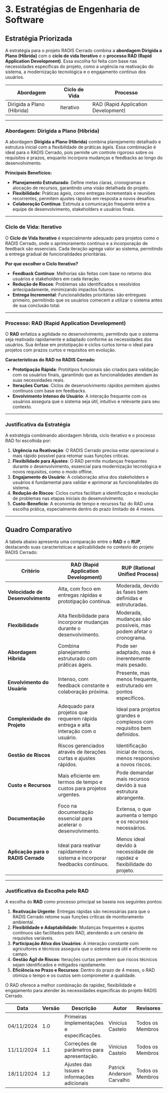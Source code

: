 # 3. Estratégias de Engenharia de Software

## Estratégia Priorizada

A estratégia para o projeto RADIS Cerrado combina a **abordagem Dirigida a Plano (Híbrida)** com o **ciclo de vida Iterativo** e o **processo RAD (Rapid Application Development)**. Essa escolha foi feita com base nas necessidades específicas do projeto, como a urgência na reativação do sistema, a modernização tecnológica e o engajamento contínuo dos usuários.

| **Abordagem**              | **Ciclo de Vida**       | **Processo**                     |
|----------------------------|-------------------------|-----------------------------------|
| Dirigida a Plano (Híbrida) | Iterativo               | RAD (Rapid Application Development) |

---

### Abordagem: Dirigida a Plano (Híbrida)

A abordagem **Dirigida a Plano (Híbrida)** combina planejamento detalhado e estrutura inicial com a flexibilidade de práticas ágeis. Essa combinação é ideal para o RADIS Cerrado, pois permite um controle rigoroso sobre os requisitos e prazos, enquanto incorpora mudanças e feedbacks ao longo do desenvolvimento.

**Principais Benefícios:**
- **Planejamento Estruturado**: Define metas claras, cronogramas e alocação de recursos, garantindo uma visão detalhada do projeto.
- **Flexibilidade**: Práticas ágeis, como entregas incrementais e reuniões recorrentes, permitem ajustes rápidos em resposta a novos desafios.
- **Colaboração Contínua**: Estimula a comunicação frequente entre a equipe de desenvolvimento, stakeholders e usuários finais.

---

### Ciclo de Vida: Iterativo

O **Ciclo de Vida Iterativo** é especialmente adequado para projetos como o RADIS Cerrado, onde o aprimoramento contínuo e a incorporação de feedback são essenciais. Cada iteração agrega valor ao sistema, permitindo a entrega gradual de funcionalidades prioritárias.

**Por que escolher o Ciclo Iterativo?**
- **Feedback Contínuo**: Melhorias são feitas com base no retorno dos usuários e stakeholders em cada iteração.
- **Redução de Riscos**: Problemas são identificados e resolvidos antecipadamente, minimizando impactos futuros.
- **Entrega Incremental**: Funcionalidades prioritárias são entregues primeiro, permitindo que os usuários comecem a utilizar o sistema antes de sua conclusão total.

---

### Processo: RAD (Rapid Application Development)

O **RAD** enfatiza a agilidade no desenvolvimento, permitindo que o sistema seja reativado rapidamente e adaptado conforme as necessidades dos usuários. Sua ênfase em prototipação e ciclos curtos torna-o ideal para projetos com prazos curtos e requisitos em evolução.

**Características do RAD no RADIS Cerrado:**
- **Prototipação Rápida**: Protótipos funcionais são criados para validação com os usuários finais, garantindo que as funcionalidades atendam às suas necessidades reais.
- **Iterações Curtas**: Ciclos de desenvolvimento rápidos permitem ajustes contínuos com base em feedbacks.
- **Envolvimento Intenso do Usuário**: A interação frequente com os usuários assegura que o sistema seja útil, intuitivo e relevante para seu contexto.

---

### Justificativa da Estratégia

A estratégia combinando abordagem híbrida, ciclo iterativo e o processo RAD foi escolhida por:

1. **Urgência na Reativação**: O RADIS Cerrado precisa estar operacional o mais rápido possível para retomar suas funções críticas.
2. **Flexibilidade para Ajustes**: O RAD permite mudanças frequentes durante o desenvolvimento, essencial para modernização tecnológica e novos requisitos, como o modo offline.
3. **Engajamento do Usuário**: A colaboração ativa dos stakeholders e usuários é fundamental para validar e aprimorar as funcionalidades do sistema.
4. **Redução de Riscos**: Ciclos curtos facilitam a identificação e resolução de problemas nas etapas iniciais do desenvolvimento.
5. **Custo-Benefício**: A economia de tempo e recursos faz do RAD uma escolha prática, especialmente dentro do prazo limitado de 4 meses.

---

## Quadro Comparativo

A tabela abaixo apresenta uma comparação entre o **RAD** e o **RUP**, destacando suas características e aplicabilidade no contexto do projeto RADIS Cerrado:

| **Critério**                   | **RAD (Rapid Application Development)**                            | **RUP (Rational Unified Process)**                    |
|--------------------------------|--------------------------------------------------------------------|-------------------------------------------------------|
| **Velocidade de Desenvolvimento** | Alta, com foco em entregas rápidas e prototipação contínua.      | Moderada, devido às fases bem definidas e estruturadas. |
| **Flexibilidade**              | Alta flexibilidade para incorporar mudanças durante o desenvolvimento. | Moderada, mudanças são possíveis, mas podem afetar o cronograma. |
| **Abordagem Híbrida**          | Combina planejamento estruturado com práticas ágeis.              | Pode ser adaptado, mas é inerentemente mais pesado.    |
| **Envolvimento do Usuário**    | Intenso, com feedback constante e colaboração próxima.            | Presente, mas menos frequente, estruturado em pontos específicos. |
| **Complexidade do Projeto**    | Adequado para projetos que requerem rápida entrega e alta interação com o usuário. | Ideal para projetos grandes e complexos com requisitos bem definidos. |
| **Gestão de Riscos**           | Riscos gerenciados através de iterações curtas e ajustes rápidos.  | Identificação inicial de riscos, menos responsivo a novos riscos. |
| **Custo e Recursos**           | Mais eficiente em termos de tempo e custos para projetos urgentes. | Pode demandar mais recursos devido à sua estrutura abrangente. |
| **Documentação**               | Foco na documentação essencial para acelerar o desenvolvimento.   | Extensa, o que aumenta o tempo e os recursos necessários. |
| **Aplicação para o RADIS Cerrado** | Ideal para reativar rapidamente o sistema e incorporar feedbacks contínuos. | Menos ideal devido à necessidade de rapidez e flexibilidade do projeto. |

---

### Justificativa da Escolha pelo RAD

A escolha do **RAD** como processo principal se baseia nos seguintes pontos:

1. **Reativação Urgente**: Entregas rápidas são necessárias para que o RADIS Cerrado retome suas funções críticas de monitoramento ambiental.
2. **Flexibilidade e Adaptabilidade**: Mudanças frequentes e ajustes contínuos são facilitados pelo RAD, atendendo a um cenário de requisitos variáveis.
3. **Participação Ativa dos Usuários**: A interação constante com agricultores e técnicos assegura que o sistema será útil e eficiente no campo.
4. **Gestão Ágil de Riscos**: Iterações curtas permitem que riscos técnicos sejam identificados e mitigados rapidamente.
5. **Eficiência no Prazo e Recursos**: Dentro do prazo de 4 meses, o RAD otimiza o tempo e os custos sem comprometer a qualidade.

O RAD oferece a melhor combinação de rapidez, flexibilidade e engajamento para atender às necessidades específicas do projeto RADIS Cerrado.


| **Data**       | **Versão** | **Descrição**                                | **Autor**                    | **Revisores**               |
|-----------------|------------|----------------------------------------------|------------------------------|-----------------------------|
| 04/11/2024     | 1.0        | Primeiras Implementações e especificações.   | Vinicius Castelo             | Todos os Membros            |
| 11/11/2024     | 1.1        | Correções de parâmetros para apresentação.   | Vinicius Castelo             | Todos os Membros            |
| 18/11/2024     | 1.2        | Ajustes das Issues e informações adicionais  | Patrick Anderson Carvalho    | Todos os Membros            |
